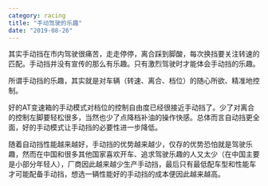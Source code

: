 ```yaml
---
category: racing
title: "手动驾驶的乐趣"
date: "2019-08-26"
---
```


其实手动挡在市内驾驶很痛苦，走走停停，离合踩到脚酸，每次换挡要关注转速的匹配。手动挡并没有宣传的那么有乐趣。只有激烈驾驶时才能体会手动挡的乐趣。

所谓手动挡的乐趣，其实就是对车辆（转速、离合、档位）的随心所欲、精准地控制。

好的AT变速箱的手动模式对档位的控制自由度已经很接近手动挡了。少了对离合的控制左脚要轻松很多，当然也少了点降档补油的操作快感。总体而言自动挡更全面，好的手动模式让手动挡的必要性进一步降低。

随着自动挡性能越来越好，手动挡的优势越来越少，仅存的优势恐怕就是驾驶乐趣，然而在中国和很多其他国家喜欢开车、追求驾驶乐趣的人又太少（在中国主要是小部分年轻人），厂商因此越来越少生产手动挡，最后只有最低配车型和性能车才可能配备手动挡，想选一辆性能好的手动挡的成本便因此越来越高。
